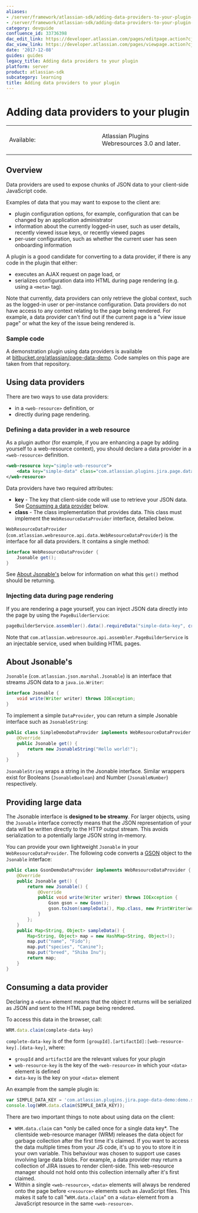 ```yaml
---
aliases:
- /server/framework/atlassian-sdk/adding-data-providers-to-your-plugin-33736398.html
- /server/framework/atlassian-sdk/adding-data-providers-to-your-plugin-33736398.md
category: devguide
confluence_id: 33736398
dac_edit_link: https://developer.atlassian.com/pages/editpage.action?cjm=wozere&pageId=33736398
dac_view_link: https://developer.atlassian.com/pages/viewpage.action?cjm=wozere&pageId=33736398
date: '2017-12-08'
guides: guides
legacy_title: Adding data providers to your plugin
platform: server
product: atlassian-sdk
subcategory: learning
title: Adding data providers to your plugin
---
```

# Adding data providers to your plugin

<table>
<colgroup>
<col style="width: 50%" />
<col style="width: 50%" />
</colgroup>
<tbody>
<tr class="odd">
<td><p>Available:</p></td>
<td><p>Atlassian Plugins Webresources 3.0 and later.</p></td>
</tr>
</tbody>
</table>

## Overview

Data providers are used to expose chunks of JSON data to your client-side JavaScript code.

Examples of data that you may want to expose to the client are:

-   plugin configuration options, for example, configuration that can be changed by an application administrator
-   information about the currently logged-in user, such as user details, recently viewed issue keys, or recently viewed pages
-   per-user configuration, such as whether the current user has seen onboarding information

A plugin is a good candidate for converting to a data provider, if there is any code in the plugin that either:

-   executes an AJAX request on page load, or
-   serializes configuration data into HTML during page rendering (e.g. using a `<meta>` tag).

Note that currently, data providers can only retrieve the global context, such as the logged-in user or per-instance configuration. Data providers do not have access to any context relating to the page being rendered. For example, a data provider can't find out if the current page is a "view issue page" or what the key of the issue being rendered is.

### Sample code

A demonstration plugin using data providers is available at <a href="https://bitbucket.org/atlassian/page-data-demo" class="uri external-link">bitbucket.org/atlassian/page-data-demo</a>. Code samples on this page are taken from that repository.

## Using data providers

There are two ways to use data providers:

-   in a `<web-resource>` definition, or
-   directly during page rendering.

### Defining a data provider in a web resource

As a plugin author (for example, if you are enhancing a page by adding yourself to a web-resource context), you should declare a data provider in a `<web-resource>` definition.

``` xml
<web-resource key="simple-web-resource">
    <data key="simple-data" class="com.atlassian.plugins.jira.page.data.demo.SimpleDemoDataProvider" />
</web-resource>
```

Data providers have two required attributes:

-   **key** - The key that client-side code will use to retrieve your JSON data. See [Consuming a data provider](#consuming-a-data-provider) below.
-   **class** - The class implementation that provides data. This class must implement the `WebResourceDataProvider` interface, detailed below.

`WebResourceDataProvider` (`com.atlassian.webresource.api.data.WebResourceDataProvider`) is the interface for all data providers. It contains a single method:

``` java
interface WebResourceDataProvider {
    Jsonable get();
}
```

See [About Jsonable's](#about-jsonable-s) below for information on what this `get()` method should be returning.

### Injecting data during page rendering

If you are rendering a page yourself, you can inject JSON data directly into the page by using the `PageBuilderService`:

``` java
pageBuilderService.assembler().data().requireData("simple-data-key", createSimpleJsonable());
```

Note that `com.atlassian.webresource.api.assembler.PageBuilderService` is an injectable service, used when building HTML pages.

## About Jsonable's

`Jsonable` (`com.atlassian.json.marshal.Jsonable`) is an interface that streams JSON data to a `java.io.Writer`:

``` java
interface Jsonable {
    void write(Writer writer) throws IOException;
}
```

To implement a simple `DataProvider`, you can return a simple Jsonable interface such as `JsonableString`:

``` java
public class SimpleDemoDataProvider implements WebResourceDataProvider {
    @Override
    public Jsonable get() {
        return new JsonableString("Hello world!");
    }
}
```

`JsonableString` wraps a string in the Jsonable interface. Similar wrappers exist for Booleans (`JsonableBoolean`) and Number (`JsonableNumber`) respectively.

## Providing large data

The Jsonable interface is **designed to be streamy**. For larger objects, using the `Jsonable` interface correctly means that the JSON representation of your data will be written directly to the HTTP output stream. This avoids serialization to a potentially large JSON string in-memory.

You can provide your own lightweight `Jsonable` in your `WebResourceDataProvider`. The following code converts a <a href="https://code.google.com/p/google-gson/" class="external-link">GSON</a> object to the `Jsonable` interface:

``` java
public class GsonDemoDataProvider implements WebResourceDataProvider {
    @Override
    public Jsonable get() {
        return new Jsonable() {
            @Override
            public void write(Writer writer) throws IOException {
                Gson gson = new Gson();
                gson.toJson(sampleData(), Map.class, new PrintWriter(writer));
            }
        };
    }
    public Map<String, Object> sampleData() {
        Map<String, Object> map = new HashMap<String, Object>();
        map.put("name", "Fido");
        map.put("species", "Canine");
        map.put("breed", "Shiba Inu");
        return map;
    }
}
```

## Consuming a data provider

Declaring a `<data>` element means that the object it returns will be serialized as JSON and sent to the HTML page being rendered.

To access this data in the browser, call:

``` javascript
WRM.data.claim(complete-data-key)
```

`complete-data-key` is of the form `[groupId].[artifactId]:[web-resource-key].[data-key]`, where:

-   `groupId` and `artifactId` are the relevant values for your plugin
-   `web-resource-key` is the key of the `<web-resource>` in which your `<data>` element is defined
-   `data-key` is the key on your `<data>` element

An example from the sample plugin is:

``` javascript
var SIMPLE_DATA_KEY = 'com.atlassian.plugins.jira.page-data-demo:demo.simple-data';
console.log(WRM.data.claim(SIMPLE_DATA_KEY));
```

There are two important things to note about using data on the client:

-   `WRM.data.claim` can \*only be called once for a single data key\*. The clientside web-resource manager (WRM) releases the data object for garbage collection after the first time it's claimed. If you want to access the data multiple times from your JS code, it's up to you to store it in your own variable. This behaviour was chosen to support use cases involving large data blobs. For example, a data provider may return a collection of JIRA issues to render client-side. This web-resource manager should not hold onto this collection internally after it's first claimed.
-   Within a single `<web-resource>`, `<data>` elements will always be rendered onto the page before `<resource>` elements such as JavaScript files. This makes it safe to call "`WRM.data.claim`" on a `<data>` element from a JavaScript resource in the same `<web-resource>`.














































































































































































































































































































































































